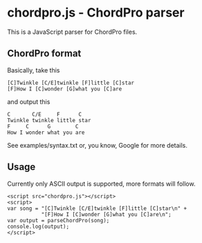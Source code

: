 # chordpro.js - ChordPro parser

This is a JavaScript parser for ChordPro files.

## ChordPro format

Basically, take this

    [C]Twinkle [C/E]twinkle [F]little [C]star
    [F]How I [C]wonder [G]what you [C]are

and output this

    C       C/E     F      C
    Twinkle twinkle little star
    F     C      G        C
    How I wonder what you are

See examples/syntax.txt or, you know, Google for more details.

## Usage

Currently only ASCII output is supported, more formats will follow.

    <script src="chordpro.js"></script>
    <script>
    var song = "[C]Twinkle [C/E]twinkle [F]little [C]star\n" +
               "[F]How I [C]wonder [G]what you [C]are\n";
    var output = parseChordPro(song);
    console.log(output);
    </script>
